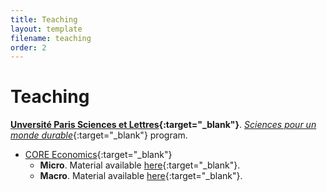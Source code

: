 ```yaml
---
title: Teaching
layout: template
filename: teaching
order: 2
--- 
```


# Teaching

**[Unversité Paris Sciences et Lettres](https://psl.eu/){:target="_blank"}**. [*Sciences pour un monde durable*](https://psl.eu/formation/sciences-monde-durable){:target="_blank"} program. 

- [CORE Economics](https://www.core-econ.org/){:target="_blank"}
    - **Micro**. Material available [here](https://github.com/woomora/CORE-econ-micro){:target="_blank"}.
    - **Macro**. Material available [here](https://github.com/woomora/CORE-econ-macro){:target="_blank"}.
